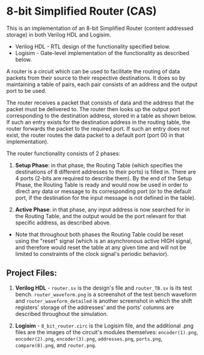 # 8-bit Simplified Router (CAS)

This is an implementation of an 8-bit Simplified Router (content addressed storage) in both Verilog HDL and Logisim.

* Verilog HDL - RTL design of the functionality specified below.
* Logisim - Gate-level implementation of the functionality as described below.

A router is a circuit which can be used to facilitate the routing of data packets from their source to their respective destinations. It does so by maintaining a table of pairs, each pair consists of an address and the output port to be used.

The router receives a packet that consists of data and the address that the packet must be delivered to. The router then looks up the output port corresponding to the destination address, stored in a table as shown below. If such an entry exists for the destination address in the routing table, the router forwards the packet to the required port. If such an entry does not exist, the router routes the data packet to a default port (port 00 in that implementation).

The router functionality consists of 2 phases:

1. **Setup Phase**: in that phase, the Routing Table (which specifies the destinations of 8 different addresses to their ports) is filled in. There are 4 ports (2-bits are required to describe them). By the end of the Setup Phase, the Routing Table is ready and would now be used in order to direct any data or message to its corresponding port (or to the default port, if the destination for the input message is not defined in the table).

2. **Active Phase**: in that phase, any input address is now searched for in the Routing Table, and the output would be the port relevant for that specific address, as described above.

* Note that throughout both phases the Routing Table could be reset using the "reset" signal (which is an asynchronous active HIGH signal, and therefore would reset the table at any given time and will not be limited to constraints of the clock signal's periodic behavior).


## **Project Files:** 

1. **Verilog HDL** - `router.sv` is the design's file and `router_TB.sv` is its test bench. `router_waveform.png` is a screenshot of the test bench waveform and `router_waveform_detailed` is another screenshot in which the shift registers' storage of the addresses' and the ports' columns are described throughout the simulation.
 
2. **Logisim** - `8_bit_router.circ` is the Logisim file, and the additional .png files are the images of the circuit's modules themselves: `encoder(1).png`, `encoder(2).png`, `encoder(3).png`, `addresses.png`, `ports.png`, `compare(8).png`, and `router.png`.
